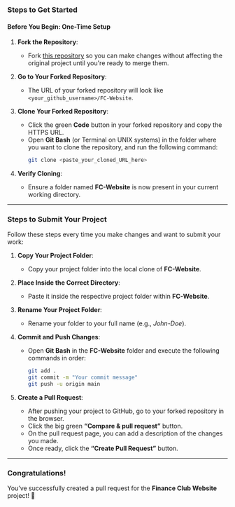 ### **Steps to Get Started**

#### **Before You Begin: One-Time Setup**
1. **Fork the Repository**:  
   - Fork [this repository](https://github.com/iammdzaidalam/FC-Website) so you can make changes without affecting the original project until you're ready to merge them.

2. **Go to Your Forked Repository**:  
   - The URL of your forked repository will look like `<your_github_username>/FC-Website`.

3. **Clone Your Forked Repository**:  
   - Click the green **Code** button in your forked repository and copy the HTTPS URL.  
   - Open **Git Bash** (or Terminal on UNIX systems) in the folder where you want to clone the repository, and run the following command:  
     ```bash
     git clone <paste_your_cloned_URL_here>
     ```

4. **Verify Cloning**:  
   - Ensure a folder named **FC-Website** is now present in your current working directory.

---

### **Steps to Submit Your Project**
Follow these steps every time you make changes and want to submit your work:

1. **Copy Your Project Folder**:  
   - Copy your project folder into the local clone of **FC-Website**.

2. **Place Inside the Correct Directory**:  
   - Paste it inside the respective project folder within **FC-Website**.

3. **Rename Your Project Folder**:  
   - Rename your folder to your full name (e.g., *John-Doe*).

4. **Commit and Push Changes**:  
   - Open **Git Bash** in the **FC-Website** folder and execute the following commands in order:  
     ```bash
     git add .
     git commit -m "Your commit message"
     git push -u origin main
     ```

5. **Create a Pull Request**:  
   - After pushing your project to GitHub, go to your forked repository in the browser.  
   - Click the big green **“Compare & pull request”** button.  
   - On the pull request page, you can add a description of the changes you made.  
   - Once ready, click the **“Create Pull Request”** button.  

---

### **Congratulations!**
You’ve successfully created a pull request for the **Finance Club Website** project! 🎉 
